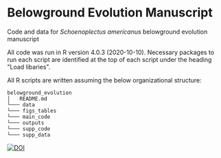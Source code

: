 # Belowground Evolution Manuscript
Code and data for *Schoenoplectus americanus* belowground evolution manuscript

All code was run in R version 4.0.3 (2020-10-10). Necessary packages to run each script are identified at the top of each script under the heading "Load libaries". 

All R scripts are written assuming the below organizational structure:
```
belowground_evolution
│   README.md
└─── data
└─── figs_tables
└─── main_code
└─── outputs
└─── supp_code
└─── supp_data
```
[![DOI](https://zenodo.org/badge/DOI/10.5281/zenodo.7451889.svg)](https://doi.org/10.5281/zenodo.7451889)

